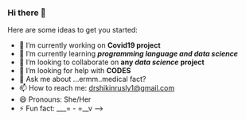 ### Hi there 👋

Here are some ideas to get you started:

- 🔭 I’m currently working on **Covid19 project**
- 🌱 I’m currently learning ***programming language and data science***
- 👯 I’m looking to collaborate on **any _data science_ project**
- 🤔 I’m looking for help with **CODES**
- 💬 Ask me about ...ermm..medical fact?
- 📫 How to reach me: drshikinrusly1@gmail.com
- 😄 Pronouns: She/Her
- ⚡ Fun fact: ___= - =__v
-->
